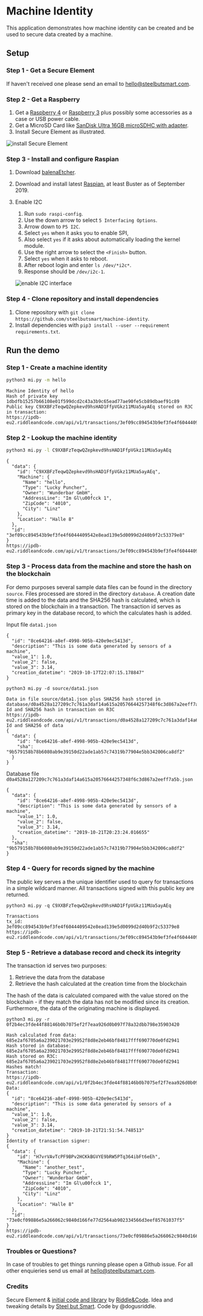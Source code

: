 # Machine Identity

This application demonstrates how machine identity can be created and be used to secure data created by a machine.

## Setup

### Step 1 - Get a Secure Element

If haven't received one please send an email to [hello@steelbutsmart.com](mailto:hello@steelbutsmart.com). 

### Step 2 - Get a Raspberry

1. Get a [Raspberry 4](https://www.raspberrypi.org/products/raspberry-pi-4-model-b/) or [Raspberry 3](https://www.raspberrypi.org/products/raspberry-pi-3-model-b-plus/) plus possibly some accessories as a case or USB power cable. 
2. Get a MicroSD Card like [SanDisk Ultra 16GB microSDHC with adapter](https://www.amazon.de/SanDisk-Ultra-microSDHC-Speicherkarte-Adapter/dp/B073S9SFK2/).
3. Install Secure Element as illustrated.

![install Secure Element](images/install_secure_element_on_raspberry.png?raw=true "install Secure Element")

### Step 3 - Install and configure Raspian
1. Download [balenaEtcher](https://www.balena.io/etcher/).
2. Download and install latest [Raspian](https://www.raspberrypi.org/downloads/raspbian/), at least Buster as of September 2019.
3. Enable I2C
    1. Run `sudo raspi-config`.
    2. Use the down arrow to select `5 Interfacing Options`.
    3. Arrow down to `P5 I2C`.
    4. Select `yes` when it asks you to enable SPI,
    5. Also select `yes` if it asks about automatically loading the kernel module.
    6. Use the right arrow to select the `<Finish>` button.
    7. Select `yes` when it asks to reboot.
    8. After reboot login and enter `ls /dev/*i2c*`.
    9. Response should be `/dev/i2c-1`.
    
    ![enable I2C interface](images/enable_I2C_interface.png?raw=true "enable I2C interface")

### Step 4 - Clone repository and install dependencies

1. Clone repository with `git clone https://github.com/steelbutsmart/machine-identity`.
2. Install dependencies with `pip3 install --user --requirement requirements.txt`.

## Run the demo

### Step 1 - Create a machine identity
```bash
python3 mi.py -m hello
```
```
Machine Identity of hello
Hash of private key 1dbdfb15257b66108e01f599dcd2c43a3b9c65ead77ae90fe5cb89dbaef91c89
Public key C9XXBFzTeqwQZepkevd9hsHAD1FfpVGkz11MUa5ayAEq stored on R3C in transaction:
https://ipdb-eu2.riddleandcode.com/api/v1/transactions/3ef09cc894543b9ef3fe4f6044409542e8ead139e5d0099d2d40b9f2c53379e8
```
### Step 2 - Lookup the machine identity
```bash
python3 mi.py -l C9XXBFzTeqwQZepkevd9hsHAD1FfpVGkz11MUa5ayAEq
```
```
{
  "data": {
    "id": "C9XXBFzTeqwQZepkevd9hsHAD1FfpVGkz11MUa5ayAEq",
    "Machine": {
      "Name": "hello",
      "Type": "Lucky Puncher",
      "Owner": "Wunderbar GmbH",
      "AddressLine": "Im Gl\u00fcck 1",
      "ZipCode": "4010",
      "City": "Linz"
    },
    "Location": "Halle 8"
  },
  "id": "3ef09cc894543b9ef3fe4f6044409542e8ead139e5d0099d2d40b9f2c53379e8"
}
https://ipdb-eu2.riddleandcode.com/api/v1/transactions/3ef09cc894543b9ef3fe4f6044409542e8ead139e5d0099d2d40b9f2c53379e8
```

### Step 3 - Process data from the machine and store the hash on the blockchain

For demo purposes several sample data files can be found in the directory `source`. Files processed are stored in the directory `database`. A creation date time is added to the data and the SHA256 hash is calculated, which is stored on the blockchain in a transaction. The transaction id serves as primary key in the database record, to which the calculates hash is added.

Input file `data1.json`
```
{
  "id": "8ce64216-a8ef-4998-905b-420e9ec5413d", 
  "description": "This is some data generated by sensors of a machine", 
  "value_1": 1.0, 
  "value_2": false, 
  "value_3": 3.14, 
  "creation_datetime": "2019-10-17T22:07:15.178847"
}
```

```
python3 mi.py -d source/data1.json
```
```
Data in file source/data1.json plus SHA256 hash stored in
database/d0a4528a127209c7c761a3daf14a615a20576644257348f6c3d867a2eeff7a5b.json
Id and SHA256 hash in transaction on R3C
https://ipdb-eu2.riddleandcode.com/api/v1/transactions/d0a4528a127209c7c761a3daf14a615a20576644257348f6c3d867a2eeff7a5b
Id and SHA256 of data
{
  "data": {
    "id": "8ce64216-a8ef-4998-905b-420e9ec5413d",
    "sha": "9b579158b78b6080ab9e39150d22ade1ab57c74319b77904e5bb342006ca8df2"
  }
}
```

Database file `d0a4528a127209c7c761a3daf14a615a20576644257348f6c3d867a2eeff7a5b.json`
```
{
  "data": {
    "id": "8ce64216-a8ef-4998-905b-420e9ec5413d", 
    "description": "This is some data generated by sensors of a machine", 
    "value_1": 1.0, 
    "value_2": false, 
    "value_3": 3.14, 
    "creation_datetime": "2019-10-21T20:23:24.016655"
  }, 
  "sha": "9b579158b78b6080ab9e39150d22ade1ab57c74319b77904e5bb342006ca8df2"
}
````

### Step 4 - Query for records signed by the machine

The public key serves a the unique identifier used to query for transactions in a simple wildcard manner. All transactions signed with this public key are returned.
```
python3 mi.py -q C9XXBFzTeqwQZepkevd9hsHAD1FfpVGkz11MUa5ayAEq
```
```
Transactions
tx_id: 3ef09cc894543b9ef3fe4f6044409542e8ead139e5d0099d2d40b9f2c53379e8
https://ipdb-eu2.riddleandcode.com/api/v1/transactions/3ef09cc894543b9ef3fe4f6044409542e8ead139e5d0099d2d40b9f2c53379e8
```

### Step 5 - Retrieve a database record and check its integrity

The transaction id serves two purposes:
1. Retrieve the data from the database
2. Retrieve the hash calculated at the creation time from the blockchain

The hash of the data is calculated compared with the value stored on the blockchain - if they match the data has not be modified since its creation. Furthermore, the data of the originating machine is displayed.
```
python3 mi.py -r 0f2b4ec3fde44f88146b0b7075ef2f7eaa926d0b097f78a32dbb798e35903420
```
```
Hash calculated from data: 685e2af6705a6a239021703e29952f8d8e2eb46bf84817fff690770de0fd2941
Hash stored in database:   685e2af6705a6a239021703e29952f8d8e2eb46bf84817fff690770de0fd2941
Hash stored on R3C:        685e2af6705a6a239021703e29952f8d8e2eb46bf84817fff690770de0fd2941
Hashes match!
Transaction:
https://ipdb-eu2.riddleandcode.com/api/v1/0f2b4ec3fde44f88146b0b7075ef2f7eaa926d0b097f78a32dbb798e35903420
Data:
{
  "id": "8ce64216-a8ef-4998-905b-420e9ec5413d",
  "description": "This is some data generated by sensors of a machine",
  "value_1": 1.0,
  "value_2": false,
  "value_3": 3.14,
  "creation_datetime": "2019-10-21T21:51:54.748513"
}
Identity of transaction signer:
{
  "data": {
    "id": "H7vrVAvTcPF9BPv2HCKkBGVYE9bRW5PTq364ibFt6eEh",
    "Machine": {
      "Name": "another_test",
      "Type": "Lucky Puncher",
      "Owner": "Wunderbar GmbH",
      "AddressLine": "Im Gl\u00fcck 1",
      "ZipCode": "4010",
      "City": "Linz"
    },
    "Location": "Halle 8"
  },
  "id": "73e0cf09886e5a266062c9840d166fe77d2564ab902334566d3eef85761037f5"
}
https://ipdb-eu2.riddleandcode.com/api/v1/transactions/73e0cf09886e5a266062c9840d166fe77d2564ab902334566d3eef85761037f5
```


### Troubles or Questions?
In case of troubles to get things running please open a Github issue. For all other enquieries send us email at [hello@steelbutsmart.com](mailto:hello@steelbutsmart.com).

### Credits 
Secure Element & [initial code and library](https://github.com/RiddleAndCode/SEAL-SDK) by [Riddle&Code](https://www.riddleandcode.com). Idea and tweaking details by [Steel but Smart](https://steelbutsmart.com). Code by @dogusriddle.

